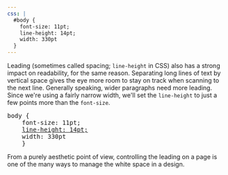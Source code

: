```yaml
---
css: |
  #body {
    font-size: 11pt;
    line-height: 14pt;
    width: 330pt
  }
---
```


<p>Leading (sometimes called spacing; <code>line-height</code> in CSS) also has a strong impact on readability, for the same reason. Separating long lines of text by vertical space gives the eye more room to stay on track when scanning to the next line. Generally speaking, wider paragraphs need more leading. Since we're using a fairly narrow width, we'll set the <code>line-height</code> to just a few points more than the <code>font-size</code>.</p>

<pre>
body {
	font-size: 11pt;
	<ins>line-height: 14pt;</ins>
	width: 330pt
	}
</pre>

<p>From a purely aesthetic point of view, controlling the leading on a page is one of the many ways to manage the white space in a design.</p>
